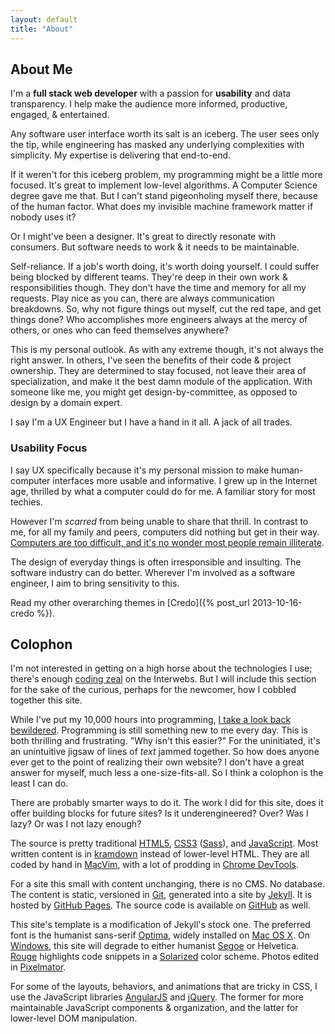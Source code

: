 ```yaml
---
layout: default
title: "About"
---
```


## About Me

I'm a **full stack web developer** with a passion for **usability** and data
transparency. I help make the audience more informed, productive, engaged, &
entertained.

Any software user interface worth its salt is an iceberg. The user sees only
the tip, while engineering has masked any underlying complexities with
simplicity. My expertise is delivering that end-to-end.

If it weren't for this iceberg problem, my programming might be a little more
focused. It's great to implement low-level algorithms. A Computer Science
degree gave me that. But I can't stand pigeonholing myself there, because of
the human factor. What does my invisible machine framework matter if nobody
uses it?

Or I might've been a designer. It's great to directly resonate with consumers.
But software needs to work & it needs to be maintainable.

Self-reliance. If a job's worth doing, it's worth doing yourself. I could
suffer being blocked by different teams. They're deep in their own work &
responsibilities though. They don't have the time and memory for all my
requests. Play nice as you can, there are always communication breakdowns. So,
why not figure things out myself, cut the red tape, and get things done? Who
accomplishes more engineers always at the mercy of others, or ones who can
feed themselves anywhere?

This is my personal outlook. As with any extreme though, it's not always the
right answer. In others, I've seen the benefits of their code & project
ownership. They are determined to stay focused, not leave their area of
specialization, and make it the best damn module of the application. With
someone like me, you might get design-by-committee, as opposed to design by a
domain expert.

I say I'm a UX Engineer but I have a hand in it all. A jack of all trades.

### Usability Focus

I say UX specifically because it's my personal mission to make human-computer
interfaces more usable and informative. I grew up in the Internet age, thrilled
by what a computer could do for me. A familiar story for most techies.

However I'm *scarred* from being unable to share that thrill. In contrast to
me, for all my family and peers, computers did nothing but get in their way.
[Computers are too difficult, and it's no wonder most people remain
illiterate](http://studiotendra.com/2013/08/14/computers-are-both-too-difficult-and-people-are-computer-illiterate/).

The design of everyday things is often irresponsible and insulting. The
software industry can do better. Wherever I'm involved as a software engineer,
I aim to bring sensitivity to this.

Read my other overarching themes in [Credo]({% post_url 2013-10-16-credo %}).

## Colophon

<aside>
  <p>
    I'm not interested in getting on a high horse about the technologies I use;
    there's enough <a href="http://prog21.dadgum.com/128.html">coding zeal</a>
    on the Interwebs. But I will include this section for the sake of the
    curious, perhaps for the newcomer, how I cobbled together this site.
  </p>

  <p>
    While I've put my 10,000 hours into programming, <a
    href="http://vimeo.com/71278954">I take a look back bewildered</a>.
    Programming is still something new to me every day. This is both thrilling
    and frustrating. "Why isn't this easier?" For the uninitiated, it's an
    unintuitive jigsaw of lines of <em>text</em> jammed together. So how does
    anyone ever get to the point of realizing their own website? I don't have a
    great answer for myself, much less a one-size-fits-all. So I think a
    colophon is the least I can do.
  </p>

  <p>
    There are probably smarter ways to do it. The work I did for this site,
    does it offer building blocks for future sites? Is it underengineered?
    Over? Was I lazy? Or was I not lazy enough?
  </p>
</aside>

The source is pretty traditional
[HTML5](http://www.abookapart.com/products/html5-for-web-designers),
[CSS3](http://www.abookapart.com/products/css3-for-web-designers)
([Sass](http://sass-lang.com/)), and
[JavaScript](http://www.amazon.com/JavaScript-Good-Parts-Douglas-Crockford/dp/0596517742).
Most written content is in
[kramdown](http://kramdown.gettalong.org/) instead of lower-level
HTML. They are all coded by hand in
[MacVim](https://code.google.com/p/macvim/), with a lot of prodding in [Chrome
DevTools](http://www.google.com/chrome/).

<!-- Content -->

For a site this small with content unchanging, there is no CMS. No database.
The content is static, versioned in [Git](http://git-scm.com/), generated into
a site by [Jekyll](http://jekyllrb.com/). It is hosted by [GitHub
Pages](http://pages.github.com/). The source code is available on
[GitHub](http://github.com/john-kurkowski/john-kurkowski.github.io) as well.

<!-- Style -->

This site's template is a modification of Jekyll's stock one. The preferred
font is the humanist sans-serif [Optima](http://en.wikipedia.org/wiki/Optima),
widely installed on [Mac OS X](http://www.apple.com/osx/). On
[Windows](http://windows.microsoft.com/en-us/windows/home), this site will
degrade to either humanist [Segoe](http://en.wikipedia.org/wiki/Segoe) or
Helvetica. [Rouge](https://github.com/jneen/rouge) highlights
code snippets in a [Solarized](http://ethanschoonover.com/solarized) color
scheme. Photos edited in [Pixelmator](http://www.pixelmator.com/).

<!-- Behavior -->

For some of the layouts, behaviors, and animations that are tricky in CSS, I
use the JavaScript libraries [AngularJS](http://angularjs.org/) and
[jQuery](http://jquery.com/). The former for more maintainable JavaScript
components & organization, and the latter for lower-level DOM manipulation.
